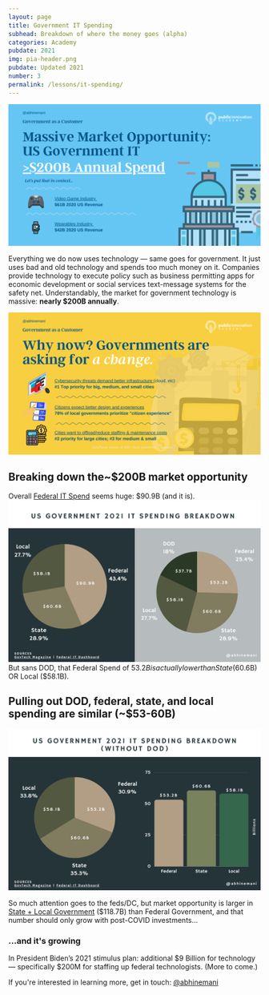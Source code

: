 ```yaml
---
layout: page
title: Government IT Spending
subhead: Breakdown of where the money goes (alpha)
categories: Academy
pubdate: 2021
img: pia-header.png
pubdate: Updated 2021
number: 3
permalink: /lessons/it-spending/
---
```

![2021 US Government IT Spending Overview](/img/gt-market-overview.png)

Everything we do now uses technology — same goes for government. It just uses bad and old technology and spends too much money on it. Companies provide technology to execute policy such as business permitting apps for economic development or social services text-message systems for the safety net. Understandably, the market for government technology is massive: **nearly $200B annually**. 

![2021 US Government IT Spending Overview](/img/gt-market-trends.png)

## Breaking down the~$200B market opportunity
Overall [Federal IT Spend](https://itdashboard.gov/drupal/summary/000) seems huge: $90.9B (and it is). 
![2021 US Government IT Spending Overview](/img/it-spend-1.png)
But sans DOD, that Federal Spend of $53.2B is actually lower than State ($60.6B) OR Local ($58.1B).

## Pulling out DOD, federal, state, and local spending are similar (~$53-60B)
![2021 US Government IT Spending Overview - Without DOD](/img/it-spend-2.png)

So much attention goes to the feds/DC, but market opportunity is larger in [State + Local Government](https://www.govtech.com/navigator/data/2019-state-and-local-annual-it-spending.html) ($118.7B) than Federal Government, and that number should only grow with post-COVID investments... 

### ...and it's growing
In President Biden’s 2021 stimulus plan: additional $9 Billion for technology — specifically $200M for staffing up federal technologists. (More to come.)

If you're interested in learning more, get in touch: <a href="https://twitter.com/@abhinemani" target="_blank">@abhinemani</a>
